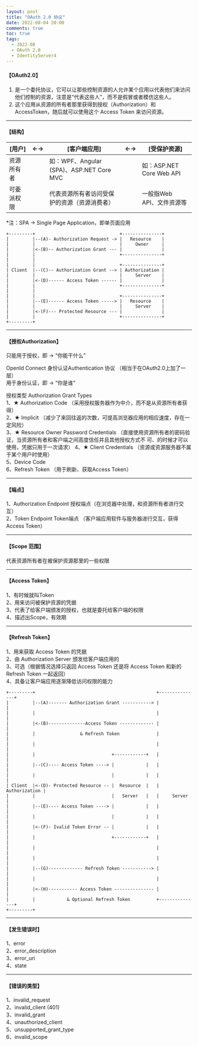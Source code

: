 ```yaml
---
layout: post
title: "OAuth 2.0 协议"
date: 2022-08-04 20:00
comments: true
toc: true
tags:
  - 2022-08
  - OAuth 2.0
  - IdentityServer4
---
```


#### 【OAuth2.0】  
1. 是一个委托协议，它可以让那些控制资源的人允许某个应用以代表他们来访问他们控制的资源，注意是“代表这些人”，而不是假冒或者模仿这些人。  
2. 这个应用从资源的所有者那里获得到授权（Authorization）和 AccessToken，随后就可以使用这个 Access Token 来访问资源。

<!--more-->

------------------------------------------------------------------------------------------

#### 【结构】

|[用户]|←→|[客户端应用]|←→|[受保护资源]|
| --- | --- | --- | --- | --- |
|资源所有者| |如：WPF、Angular (SPA)、ASP.NET Core MVC| |如：ASP.NET Core Web API|
|可委派权限| |代表资源所有者访问受保护的资源（资源消费者）| |一般指Web API、文件资源等|				

*注：SPA → Single Page Application，即单页面应用

``` text
+---------+                                +---------------+
|         |--(A)- Authorization Request -> |   Resource    |
|         |                                |     Owner     |
|         |<-(B)-- Authorization Grant --- |               |
|         |                                +---------------+
|         |
|         |                                +---------------+
| Client  |--(C)-- Authorization Grant --> | Authorization |
|         |                                |     Server    |
|         |<-(D)------ Access Token ------ |               |
|         |                                +---------------+
|         |
|         |                                +---------------+
|         |--(E)------ Access Token -----> |   Resource    |
|         |                                |     Server    |
|         |<-(F)--- Protected Resource --- |               |
|         |                                +---------------+
+---------+
```

------------------------------------------------------------------------------------------

#### 【授权Authorization】  
只能用于授权，即 → “你能干什么”

OpenId Connect 身份认证Authentication 协议 （相当于在OAuth2.0上加了一层）  
用于身份认证，即 → “你是谁”

授权类型 Authorization Grant Types  
1、★ Authorization Code （采用授权服务器作为中介，而不是从资源所有者获得）  
2、★ Implicit （减少了来回往返的次数，可提高浏览器应用的相应速度，存在一定风险）  
3、★ Resource Owner Password Credentials （直接使用资源所有者的密码验证，当资源所有者和客户端之间高度信任并且其他授权方式不  可、的时候才可以使用，凭据只用于一次请求）
4、★ Client Credentials （资源或资源服务器不属于某个用户时使用）  
5、Device Code  
6、Refresh Token （用于刷新、获取Access Token）  

------------------------------------------------------------------------------------------

#### 【端点】  
1、Authorization Endpoint 授权端点（在浏览器中处理，和资源所有者进行交互）  
2、Token Endpoint Token端点 （客户端应用软件与服务器进行交互，获得 Access Token）  

------------------------------------------------------------------------------------------

#### 【Scope 范围】  
代表资源所有者在被保护资源那里的一些权限

------------------------------------------------------------------------------------------

#### 【Access Token】  
1、有时候就叫Token  
2、用来访问被保护资源的凭据  
3、代表了给客户端颁发的授权，也就是委托给客户端的权限  
4、描述出Scope，有效期  

------------------------------------------------------------------------------------------

#### 【Refresh Token】  
1、用来获取 Access Token 的凭据  
2、由 Authorization Server 颁发给客户端应用的  
3、可选（根据情况选择只返回 Access Token 还是将 Access Token 和新的 Refresh Token 一起返回）  
4、具备让客户端应用逐渐降低访问权限的能力  

``` text
+---------+                                              +---------------+
|         |--(A)------- Authorization Grant -----------> |               |
|         |                                              |               |
|         |<-(B)--------------Access Token ------------- |               |
|         |                 & Refresh Token              |               |
|         |                                              |               |
|         |                             +------------+   |               |
|         |--(C)---- Access Token ----> |            |   |               |
|         |                             |            |   |               |
| Client  |<-(D)- Protected Resource -- |  Resource  |   | Authorization |
|         |                             |   Server   |   |     Server    |
|         |--(E)---- Access Token ----> |            |   |               |
|         |                             |            |   |               |
|         |<-(F)- Ivalid Token Error -- |            |   |               |
|         |                             +------------+   |               |
|         |                                              |               |
|         |                                              |               |
|         |--(G)------------- Refresh Token -----------> |               |
|         |                                              |               |
|         |<-(H)----------- Access Token --------------- |               |
|         |            & Optional Refresh Token          +---------------+
+---------+
```

------------------------------------------------------------------------------------------

#### 【发生错误时】  
1、error  
2、error_description  
3、error_uri  
4、state  

------------------------------------------------------------------------------------------

#### 【错误的类型】
1、invalid_request  
2、invalid_client (401)  
3、invalid_grant  
4、unauthorized_client  
5、unsupported_grant_type  
6、invalid_scope  








